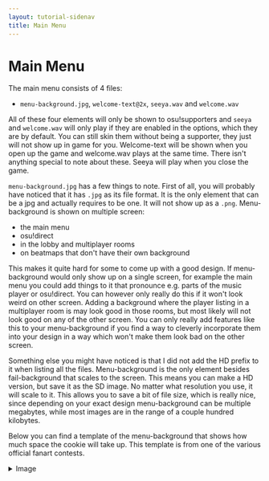 ```yaml
---
layout: tutorial-sidenav
title: Main Menu
---
```


# Main Menu

The main menu consists of 4 files:
- ``menu-background.jpg``, ``welcome-text@2x``, ``seeya.wav`` and ``welcome.wav``

All of these four elements will only be shown to osu!supporters and ``seeya`` and ``welcome.wav`` will only play if they are enabled in the options, which they are by default. You can still skin them without being a supporter, they just will not show up in game for you. Welcome-text will be shown when you open up the game and welcome.wav plays at the same time. There isn't anything special to note about these. Seeya will play when you close the game.

``menu-background.jpg`` has a few things to note. First of all, you will probably have noticed that it has ``.jpg`` as its file format. It is the only element that can be a jpg and actually requires to be one. It will not show up as a ``.png``. Menu-background is shown on multiple screen:
- the main menu
- osu!direct
- in the lobby and multiplayer rooms
- on beatmaps that don't have their own background

This makes it quite hard for some to come up with a good design. If menu-background would only show up on a single screen, for example the main menu you could add things to it that pronounce e.g. parts of the music player or osu!direct. You can however only really do this if it won't look weird on other screen. Adding a background where the player listing in a multiplayer room is may look good in those rooms, but most likely will not look good on any of the other screen. You can only really add features like this to your menu-background if you find a way to cleverly incorporate them into your design in a way which won't make them look bad on the other screen.

Something else you might have noticed is that I did not add the HD prefix to it when listing all the files. Menu-background is the only element besides fail-background that scales to the screen. This means you can make a HD version, but save it as the SD image. No matter what resolution you use, it will scale to it. This allows you to save a bit of file size, which is really nice, since depending on your exact design menu-background can be multiple megabytes, while most images are in the range of a couple hundred kilobytes.

Below you can find a template of the menu-background that shows how much space the cookie will take up. This template is from one of the various official fanart contests.

<details><summary>Image</summary>

<img src="img/main_menu/main_menu_template.png">

</details>